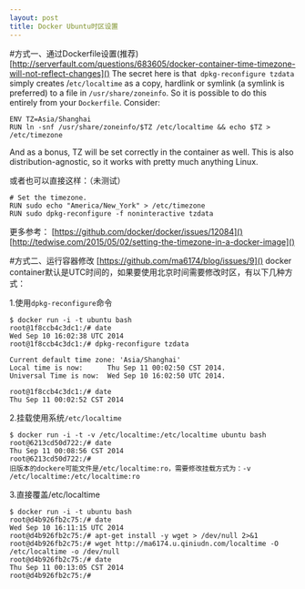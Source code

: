 ```yaml
---
layout: post
title: Docker Ubuntu时区设置
---
```


#方式一、通过Dockerfile设置(推荐)
[http://serverfault.com/questions/683605/docker-container-time-timezone-will-not-reflect-changes]()
The secret here is that` dpkg-reconfigure tzdata` simply creates /`etc/localtime` as a copy, hardlink or symlink (a symlink is preferred) to a file in `/usr/share/zoneinfo`. So it is possible to do this entirely from your `Dockerfile`. Consider:


```
ENV TZ=Asia/Shanghai
RUN ln -snf /usr/share/zoneinfo/$TZ /etc/localtime && echo $TZ > /etc/timezone
```
And as a bonus, TZ will be set correctly in the container as well.
This is also distribution-agnostic, so it works with pretty much anything Linux.

或者也可以直接这样：（未测试）


```
# Set the timezone.
RUN sudo echo "America/New_York" > /etc/timezone
RUN sudo dpkg-reconfigure -f noninteractive tzdata
```


更多参考：
[https://github.com/docker/docker/issues/12084]()
[http://tedwise.com/2015/05/02/setting-the-timezone-in-a-docker-image]()

#方式二、运行容器修改
[https://github.com/ma6174/blog/issues/9]()
docker container默认是UTC时间的，如果要使用北京时间需要修改时区，有以下几种方式：

1.使用`dpkg-reconfigure`命令


```
$ docker run -i -t ubuntu bash
root@1f8ccb4c3dc1:/# date
Wed Sep 10 16:02:38 UTC 2014
root@1f8ccb4c3dc1:/# dpkg-reconfigure tzdata

Current default time zone: 'Asia/Shanghai'
Local time is now:      Thu Sep 11 00:02:50 CST 2014.
Universal Time is now:  Wed Sep 10 16:02:50 UTC 2014.

root@1f8ccb4c3dc1:/# date
Thu Sep 11 00:02:52 CST 2014
```


2.挂载使用系统`/etc/localtime`


```
$ docker run -i -t -v /etc/localtime:/etc/localtime ubuntu bash
root@6213cd50d722:/# date
Thu Sep 11 00:08:56 CST 2014
root@6213cd50d722:/#
旧版本的dockere可能文件是/etc/localtime:ro，需要修改挂载方式为：-v /etc/localtime:/etc/localtime:ro
```

3.直接覆盖/etc/localtime

```
$ docker run -i -t ubuntu bash
root@d4b926fb2c75:/# date
Wed Sep 10 16:11:15 UTC 2014
root@d4b926fb2c75:/# apt-get install -y wget > /dev/null 2>&1
root@d4b926fb2c75:/# wget http://ma6174.u.qiniudn.com/localtime -O /etc/localtime -o /dev/null
root@d4b926fb2c75:/# date
Thu Sep 11 00:13:05 CST 2014
root@d4b926fb2c75:/#
```

